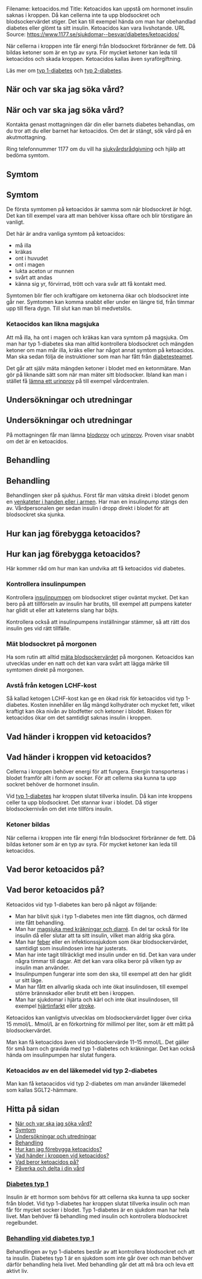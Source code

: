 Filename: ketoacidos.md
Title: Ketoacidos kan uppstå om hormonet insulin saknas i kroppen. Då kan cellerna inte ta upp blodsockret och blodsockervärdet stiger. Det kan till exempel hända om man har obehandlad diabetes eller glömt ta sitt insulin. Ketoacidos kan vara livshotande.
URL Source: https://www.1177.se/sjukdomar--besvar/diabetes/ketoacidos/

När cellerna i kroppen inte får energi från blodsockret förbränner de fett. Då bildas ketoner som är en typ av syra. För mycket ketoner kan leda till ketoacidos och skada kroppen. Ketoacidos kallas även syraförgiftning.

Läs mer om [typ 1-diabetes](https://www.1177.se/sjukdomar--besvar/diabetes/diabetes-typ-1/) och [typ 2-diabetes](https://www.1177.se/sjukdomar--besvar/diabetes/diabetes-typ-2/).

När och var ska jag söka vård?
------------------------------

När och var ska jag söka vård?
------------------------------

Kontakta genast mottagningen där din eller barnets diabetes behandlas, om du tror att du eller barnet har ketoacidos. Om det är stängt, sök vård på en akutmottagning.

Ring telefonnummer 1177 om du vill ha [sjukvårdsrådgivning](https://www.1177.se/om-1177/nar-du-ringer-1177/nar-du-ringer-1177/) och hjälp att bedöma symtom.

Symtom
------

Symtom
------

De första symtomen på ketoacidos är samma som när blodsockret är högt. Det kan till exempel vara att man behöver kissa oftare och blir törstigare än vanligt.

Det här är andra vanliga symtom på ketoacidos:

*   må illa
*   kräkas
*   ont i huvudet
*   ont i magen
*   lukta aceton ur munnen
*   svårt att andas
*   känna sig yr, förvirrad, trött och vara svår att få kontakt med.

Symtomen blir fler och kraftigare om ketonerna ökar och blodsockret inte går ner. Symtomen kan komma snabbt eller under en längre tid, från timmar upp till flera dygn. Till slut kan man bli medvetslös.

### Ketaocidos kan likna magsjuka

Att må illa, ha ont i magen och kräkas kan vara symtom på magsjuka. Om man har typ 1-diabetes ska man alltid kontrollera blodsockret och mängden ketoner om man mår illa, kräks eller har något annat symtom på ketoacidos. Man ska sedan följa de instruktioner som man har fått från [diabetesteamet](https://www.1177.se/sjukdomar--besvar/diabetes/behandling-vid-diabetes-typ-1/#section-199569).

Det går att själv mäta mängden ketoner i blodet med en ketonmätare. Man gör på liknande sätt som när man mäter sitt blodsocker. Ibland kan man i stället få [lämna ett urinprov](https://www.1177.se/undersokning-behandling/undersokningar-och-provtagning/provtagning-och-matningar/avforingsprov/att-lamna-urinprov/) på till exempel vårdcentralen.

Undersökningar och utredningar
------------------------------

Undersökningar och utredningar
------------------------------

På mottagningen får man lämna [blodprov](https://www.1177.se/undersokning-behandling/undersokningar-och-provtagning/provtagning-och-matningar/blodprov/att-lamna-blodprov/) och [urinprov](https://www.1177.se/undersokning-behandling/undersokningar-och-provtagning/provtagning-och-matningar/avforingsprov/att-lamna-urinprov/). Proven visar snabbt om det är en ketoacidos.

Behandling
----------

Behandling
----------

Behandlingen sker på sjukhus. Först får man vätska direkt i blodet genom en [venkateter i handen eller i armen](https://www.1177.se/undersokning-behandling/innan-en-behandling-eller-undersokning/venkateter-i-armen-eller-handen/). Har man en insulinpump stängs den av. Vårdpersonalen ger sedan insulin i dropp direkt i blodet för att blodsockret ska sjunka.

Hur kan jag förebygga ketoacidos?
---------------------------------

Hur kan jag förebygga ketoacidos?
---------------------------------

Här kommer råd om hur man kan undvika att få ketoacidos vid diabetes.

### Kontrollera insulinpumpen

Kontrollera [insulinpumpen](https://www.1177.se/sjukdomar--besvar/diabetes/behandling-vid-diabetes-typ-1/#section-199576) om blodsockret stiger oväntat mycket. Det kan bero på att tillförseln av insulin har brutits, till exempel att pumpens kateter har glidit ut eller att kateterns slang har böjts.

Kontrollera också att insulinpumpens inställningar stämmer, så att rätt dos insulin ges vid rätt tillfälle.

### Mät blodsockret på morgonen

Ha som rutin att alltid [mäta blodsockervärdet](https://www.1177.se/sjukdomar--besvar/diabetes/behandling-vid-diabetes-typ-1/#section-199572) på morgonen. Ketoacidos kan utvecklas under en natt och det kan vara svårt att lägga märke till symtomen direkt på morgonen.

### Avstå från ketogen LCHF-kost

Så kallad ketogen LCHF-kost kan ge en ökad risk för ketoacidos vid typ 1-diabetes. Kosten innehåller en låg mängd kolhydrater och mycket fett, vilket kraftigt kan öka nivån av blodfetter och ketoner i blodet. Risken för ketoacidos ökar om det samtidigt saknas insulin i kroppen.   

Vad händer i kroppen vid ketoacidos?
------------------------------------

Vad händer i kroppen vid ketoacidos?
------------------------------------

Cellerna i kroppen behöver energi för att fungera. Energin transporteras i blodet framför allt i form av socker. För att cellerna ska kunna ta upp sockret behöver de hormonet insulin.

Vid [typ 1-diabetes](https://www.1177.se/sjukdomar--besvar/diabetes/diabetes-typ-1/) har kroppen slutat tillverka insulin. Då kan inte kroppens celler ta upp blodsockret. Det stannar kvar i blodet. Då stiger blodsockernivån om det inte tillförs insulin.

### Ketoner bildas

När cellerna i kroppen inte får energi från blodsockret förbränner de fett. Då bildas ketoner som är en typ av syra. För mycket ketoner kan leda till ketoacidos.

Vad beror ketoacidos på?
------------------------

Vad beror ketoacidos på?
------------------------

Ketoacidos vid typ 1-diabetes kan bero på något av följande:

*   Man har blivit sjuk i typ 1-diabetes men inte fått diagnos, och därmed inte fått behandling.
*   Man har [magsjuka med kräkningar och diarré](https://www.1177.se/sjukdomar--besvar/mage-och-tarm/magsjuka-och-krakningar/magsjuka--diarre-och-krakningar/). En del tar också för lite insulin då eller slutar att ta sitt insulin, vilket man aldrig ska göra.
*   Man har [feber](https://www.1177.se/sjukdomar--besvar/infektioner/feber/feber/) eller en infektionssjukdom som ökar blodsockervärdet, samtidigt som insulindosen inte har justerats.
*   Man har inte tagit tillräckligt med insulin under en tid. Det kan vara under några timmar till dagar. Att det kan vara olika beror på vilken typ av insulin man använder.
*   Insulinpumpen fungerar inte som den ska, till exempel att den har glidit ur sitt läge.
*   Man har fått en allvarlig skada och inte ökat insulindosen, till exempel större brännskador eller brutit ett ben i kroppen.
*   Man har sjukdomar i hjärta och kärl och inte ökat insulindosen, till exempel [hjärtinfarkt](https://www.1177.se/sjukdomar--besvar/hjarta-och-blodkarl/hjartbesvar-och-hjartfel/hjartinfarkt/) eller [stroke](https://www.1177.se/sjukdomar--besvar/hjarna-och-nerver/stroke-och-blodkarl-i-hjarnan/stroke/).

Ketoacidos kan vanligtvis utvecklas om blodsockervärdet ligger över cirka 15 mmol/L. Mmol/L är en förkortning för millimol per liter, som är ett mått på blodsockervärdet.

Man kan få ketoacidos även vid blodsockervärde 11–15 mmol/L. Det gäller för små barn och gravida med typ 1-diabetes och kräkningar. Det kan också hända om insulinpumpen har slutat fungera.

### Ketoacidos av en del läkemedel vid typ 2-diabetes

Man kan få ketaoacidos vid typ 2-diabetes om man använder läkemedel som kallas SGLT2-hämmare.

Hitta på sidan
--------------

*   [När och var ska jag söka vård?](https://www.1177.se/sjukdomar--besvar/diabetes/ketoacidos/#section-94511)
*   [Symtom](https://www.1177.se/sjukdomar--besvar/diabetes/ketoacidos/#section-94510)
*   [Undersökningar och utredningar](https://www.1177.se/sjukdomar--besvar/diabetes/ketoacidos/#section-94512)
*   [Behandling](https://www.1177.se/sjukdomar--besvar/diabetes/ketoacidos/#section-94513)
*   [Hur kan jag förebygga ketoacidos?](https://www.1177.se/sjukdomar--besvar/diabetes/ketoacidos/#section-94515)
*   [Vad händer i kroppen vid ketoacidos?](https://www.1177.se/sjukdomar--besvar/diabetes/ketoacidos/#section-94516)
*   [Vad beror ketoacidos på?](https://www.1177.se/sjukdomar--besvar/diabetes/ketoacidos/#section-94517)
*   [Påverka och delta i din vård](https://www.1177.se/sjukdomar--besvar/diabetes/ketoacidos/#section-94518)

### [Diabetes typ 1](https://www.1177.se/sjukdomar--besvar/diabetes/diabetes-typ-1/)

Insulin är ett hormon som behövs för att cellerna ska kunna ta upp socker från blodet. Vid typ 1-diabetes har kroppen slutat tillverka insulin och man får för mycket socker i blodet. Typ 1-diabetes är en sjukdom man har hela livet. Man behöver få behandling med insulin och kontrollera blodsockret regelbundet.

### [Behandling vid diabetes typ 1](https://www.1177.se/sjukdomar--besvar/diabetes/behandling-vid-diabetes-typ-1/)

Behandlingen av typ 1-diabetes består av att kontrollera blodsockret och att ta insulin. Diabetes typ 1 är en sjukdom som inte går över och man behöver därför behandling hela livet. Med behandling går det att må bra och leva ett aktivt liv.